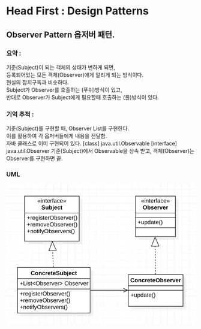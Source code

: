 # Head First : Design Patterns

## Observer Pattern 옵저버 패턴.

### 요약 : 
기준(Subject)이 되는 객체의 상태가 변하게 되면,    
등록되어있는 모든 객체(Observer)에게 알리게 되는 방식이다.  
현실의 잡지구독과 비슷하다.  
Subject가 Observer를 호출하는 (푸쉬)방식이 있고,  
반대로 Observer가 Subject에게 필요할때 호출하는 (풀)방식이 있다.  



### 기억 추적 : 
기준(Subject)를 구현할 때, Observer List를 구현한다.  
이를 활용하여 각 옵저버들에게 내용을 전달함.  
자바 클래스로 이미 구현되어 있다.
[class] java.util.Observable
[interface] java.util.Observer
기준(Subject)에서 Observable을 상속 받고, 객체(Observer)는 Observer를 구현하면 끝.


### UML
![Alt uml](./observer_uml.png?s=200 )


